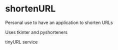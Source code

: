 ﻿# shortenURL

Personal use to have an application to shorten URLs

Uses tkinter and pyshorteners

tinyURL service
